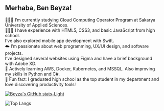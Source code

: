 ## Merhaba, Ben Beyza!

👩🏻‍🎓 I’m currently studying Cloud Computing Operator Program at Sakarya University of Applied Sciences.<br/>
👩🏻‍💻 I have experience with HTML5, CSS3, and basic JavaScript from high school.<br/>I’ve also explored mobile app development with Swift.<br/>
☁️ I’m passionate about web programming, UX/UI design, and software projects.<br/>I’ve designed several websites using Figma and have a brief background with Adobe XD.<br/>
🌷 Actively learning AWS, Docker, Kubernetes, and MSSQL. Also improving my skills in Python and C#.<br/>
🌟 Fun fact: I graduated high school as the top student in my department and love discovering productivity tools!<br/>



[![Beyza's GitHub stats-Light](https://github-readme-stats.vercel.app/api?username=bbeyzaebrarr&show_icons=true&theme=synthwave#gh-light-mode-only)](https://github.com/bbeyzaebrarr/github-readme-stats#gh-light-mode-only)

![Top Langs](https://github-readme-stats.vercel.app/api/top-langs/?username=bbeyzaebrarr&layout=compact&theme=tokyonight)
<!--
**bbeyzaebrarr/bbeyzaebrarr** is a ✨ _special_ ✨ repository because its `README.md` (this file) appears on your GitHub profile.
 [![Beyza's GitHub stats](https://github-readme-stats.vercel.app/api?username=bbeyzaebrarr)](https://github.com/bbeyzaebrarr/github-readme-stats)
![Beyza's GitHub stats](https://github-readme-stats.vercel.app/api?username=bbeyzaebrarr&hide=contribs,prs)

![Beyza's GitHub stats](https://github-readme-stats.vercel.app/api?username=bbeyzaebrarr&show_icons=true&theme=tokyonight)

[![Top Langs-Dark](https://github-readme-stats.vercel.app/api/top-langs/?username=bbeyzaebrarr&layout=compact&theme=tokyonight#gh-dark-mode-only)](https://github.com/bbeyzaebrarr/github-readme-stats.verce#gh-dark-mode-only)
![Top Langs-Light](https://github-readme-stats.vercel.app/api/top-langs/?username=bbeyzaebrarr&layout=compact&theme=tokyonight)]
((https://github.com/bbeyzaebrarr/github-readme-stats.verce#gh-light-mode-only))

Here are some ideas to get you started:

- 🔭 I’m currently working on ...
- 🌱 I’m currently learning ...
- 👯 I’m looking to collaborate on ...
- 🤔 I’m looking for help with ...
- 💬 Ask me about ...
- 📫 How to reach me: ...
- 😄 Pronouns: ...
- ⚡ Fun fact: ...

